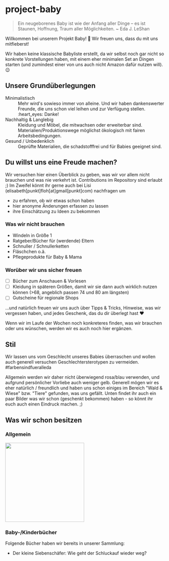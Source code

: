 # project-baby

> Ein neugeborenes Baby ist wie der Anfang aller Dinge – es ist Staunen, Hoffnung, Traum aller Möglichkeiten.
> ~ Eda J. LeShan


Willkommen bei unserem Projekt Baby! :baby: Wir freuen uns, dass du mit uns mitfieberst!

Wir haben keine klassische Babyliste erstellt, da wir selbst noch gar nicht so konkrete Vorstellungen haben, mit einem eher minimalen Set an Dingen starten (und 
zumindest einer von uns auch nicht Amazon dafür nutzen will). :wink: 

## Unsere Grundüberlegungen

<dl>
  <dt>Minimalistisch</dt>
  <dd>Mehr wird's sowieso immer von alleine. Und wir haben dankenswerter Freunde, die uns schon viel leihen und zur Verfügung stellen. :heart_eyes: Danke!</dd>
  <dt>Nachhaltig & Langlebig</dt>
  <dd>Kleidung und Möbel, die mitwachsen oder erweiterbar sind. Materialien/Produktionswege möglichst ökologisch mit fairen Arbeitsbedingungen.</dd>
  <dt>Gesund / Unbedenklich</dt>
  <dd>Geprüfte Materialien, die schadstofffrei und für Babies geeignet sind.</dd>
</dl>

## Du willst uns eine Freude machen?

Wir versuchen hier einen Überblick zu geben, was wir vor allem nicht brauchen und was nie verkehrt ist. Contributions im Repository sind erlaubt ;)
Im Zweifel könnt ihr gerne auch bei Lisi (elisabeth[punkt]floh[at]gmail[punkt]com) nachfragen um
- zu erfahren, ob wir etwas schon haben
- hier anonyme Änderungen erfassen zu lassen
- ihre Einschätzung zu Ideen zu bekommen 

### Was wir nicht brauchen

- Windeln in Größe 1
- Ratgeber/Bücher für (werdende) Eltern
- Schnuller / Schnullerketten
- Fläschchen o.ä.
- Pflegeprodukte für Baby & Mama

### Worüber wir uns sicher freuen

- [ ] Bücher zum Anschauen & Vorlesen
- [ ] Kleidung in späteren Größen, damit wir sie dann auch wirklich nutzen können (>68, angeblich passen 74 und 80 am längsten)
- [ ] Gutscheine für regionale Shops

...und natürlich freuen wir uns auch über Tipps & Tricks, Hinweise, was wir vergessen haben, und jedes Geschenk, das du dir überlegt hast :heart:

Wenn wir im Laufe der Wochen noch konkreteres finden, was wir brauchen oder uns wünschen, werden wir es auch noch hier ergänzen.

## Stil

Wir lassen uns vom Geschlecht unseres Babies überraschen und wollen auch generell versuchen Geschlechtersterotypen zu vermeiden. #farbensindfueralleda

Allgemein werden wir daher nicht überwiegend rosa/blau verwenden, und aufgrund persönlicher Vorliebe auch weniger gelb. Generell mögen wir es eher natürlich / freundlich und haben uns schon einiges im Bereich "Wald & Wiese" bzw. "Tiere" gefunden, was uns gefällt. Unten findet ihr auch ein paar Bilder was wir schon (geschenkt bekommen) haben - so könnt ihr euch auch einen Eindruck machen. ;)

## Was wir schon besitzen

### Allgemein

<img src="./20230131_183812.jpg" width="250"/>

### Baby-/Kinderbücher

Folgende Bücher haben wir bereits in unserer Sammlung:

- Der kleine Siebenschäfer: Wie geht der Schluckauf wieder weg?
